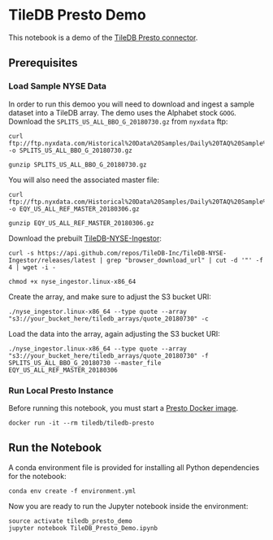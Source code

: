 # TileDB Presto Demo

This notebook is a demo of the
[TileDB Presto connector](https://github.com/TileDB-Inc/TileDB-Presto).

## Prerequisites

### Load Sample NYSE Data

In order to run this demoo you will need to download and ingest a
sample dataset into a TileDB array. The demo uses the Alphabet stock `GOOG`.
Download the `SPLITS_US_ALL_BBO_G_20180730.gz` from `nyxdata` ftp:

```
curl ftp://ftp.nyxdata.com/Historical%20Data%20Samples/Daily%20TAQ%20Sample%202018/SPLITS_US_ALL_BBO_G_20180730.gz -o SPLITS_US_ALL_BBO_G_20180730.gz

gunzip SPLITS_US_ALL_BBO_G_20180730.gz
```
You will also need the associated master file:

```
curl ftp://ftp.nyxdata.com/Historical%20Data%20Samples/Daily%20TAQ%20Sample%202018/EQY_US_ALL_REF_MASTER_20180306.gz -o EQY_US_ALL_REF_MASTER_20180306.gz

gunzip EQY_US_ALL_REF_MASTER_20180306.gz
```

Download the prebuilt [TileDB-NYSE-Ingestor](https://github.com/TileDB-Inc/TileDB-NYSE-Ingestor/releases):

```
curl -s https://api.github.com/repos/TileDB-Inc/TileDB-NYSE-Ingestor/releases/latest | grep "browser_download_url" | cut -d '"' -f 4 | wget -i -

chmod +x nyse_ingestor.linux-x86_64
```

Create the array, and make sure to adjust the S3 bucket URI:

```
./nyse_ingestor.linux-x86_64 --type quote --array "s3://your_bucket_here/tiledb_arrays/quote_20180730" -c
```

Load the data into the array, again adjusting the S3 bucket URI:

```
./nyse_ingestor.linux-x86_64 --type quote --array "s3://your_bucket_here/tiledb_arrays/quote_20180730" -f SPLITS_US_ALL_BBO_G_20180730 --master_file EQY_US_ALL_REF_MASTER_20180306
```

### Run Local Presto Instance

Before running this notebook, you must start a [Presto Docker image](https://hub.docker.com/r/tiledb/tiledb-presto/).

```
docker run -it --rm tiledb/tiledb-presto
```

## Run the Notebook

A conda environment file is provided for installing all Python dependencies for
the notebook:

```
conda env create -f environment.yml
```

Now you are ready to run the Jupyter notebook inside the environment:

```
source activate tiledb_presto_demo
jupyter notebook TileDB_Presto_Demo.ipynb
```
